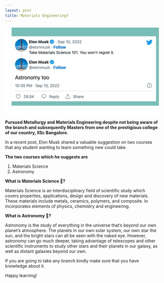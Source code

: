 ```yaml
---
layout: post
title: Materials Engineering? 
---
```


![image](/assets/images/3BCA2001-2CB7-4200-BA78-ABE043612B78.png)

**Pursued Metallurgy and Materials Engineering despite not being aware of the branch and subsequently Masters from one of the prestigious college of our country, IISc Bangalore.**

In a recent post, Elon Musk shared a valuable suggestion on two courses that any student wanting to learn something new could take. 

**The two courses which he suggests are**

1. Materials Science
2. Astronomy 

**What is Materials Science 🧪?**

Materials Science is an interdisciplinary field of scientific study which covers properties, applications, design and discovery of new materials. These materials include metals, ceramics, polymers, and composite. In incorporates elements of physics, chemistry and engineering.

**What is Astronomy 🔭?**

Astronomy is the study of everything in the universe that’s beyond our own planet’s atmosphere. The planets in our own solar system, our own star the sun, and the bright stars can all be seen with the naked eye. However, astronomy can go much deeper, taking advantage of telescopes and other scientific instruments to study other stars and their planets in our galaxy, as well as distant galaxies beyond our own.

If you are going to take any branch kindly make sure that you have knowledge about it.

Happy learning!

 
